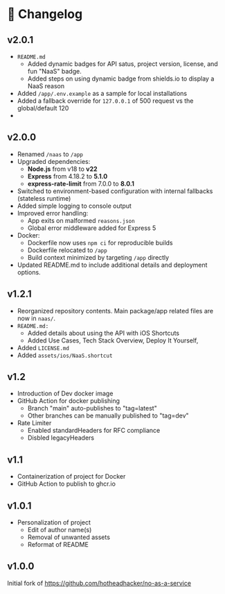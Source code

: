# 📝 Changelog

## v2.0.1
- `README.md`
   - Added dynamic badges for API satus, project version, license, and fun "NaaS" badge.
   - Added steps on using dynamic badge from shields.io to display a NaaS reason
- Added `/app/.env.example` as a sample for local installations
- Added a fallback override for `127.0.0.1` of 500 request vs the global/default 120
- 

## v2.0.0
- Renamed `/naas` to `/app`
- Upgraded dependencies:
   - **Node.js** from v18 to **v22**
   - **Express** from 4.18.2 to **5.1.0**
   - **express-rate-limit** from 7.0.0 to **8.0.1**
- Switched to environment-based configuration with internal fallbacks (stateless runtime)
- Added simple logging to console output
- Improved error handling:
   - App exits on malformed `reasons.json`
   - Global error middleware added for Express 5
- Docker:
   - Dockerfile now uses `npm ci` for reproducible builds
   - Dockerfile relocated to `/app`
   - Build context minimized by targeting `/app` directly
- Updated README.md to include additional details and deployment options.

## v1.2.1
- Reorganized repository contents. Main package/app related files are now in `naas/`.
- `README.md:`
   - Added details about using the API with iOS Shortcuts
   - Added Use Cases, Tech Stack Overview, Deploy It Yourself, 
- Added `LICENSE.md`
- Added `assets/ios/NaaS.shortcut`

## v1.2
- Introduction of Dev docker image
- GitHub Action for docker publishing
   - Branch "main" auto-publishes to "tag=latest"
   - Other branches can be manually published to "tag=dev"
- Rate Limiter
   - Enabled standardHeaders for RFC compliance
   - Disbled legacyHeaders

## v1.1
- Containerization of project for Docker
- GitHub Action to publish to ghcr.io

## v1.0.1
- Personalization of project
   - Edit of author name(s)
   - Removal of unwanted assets
   - Reformat of README

## v1.0.0
Initial fork of https://github.com/hotheadhacker/no-as-a-service
